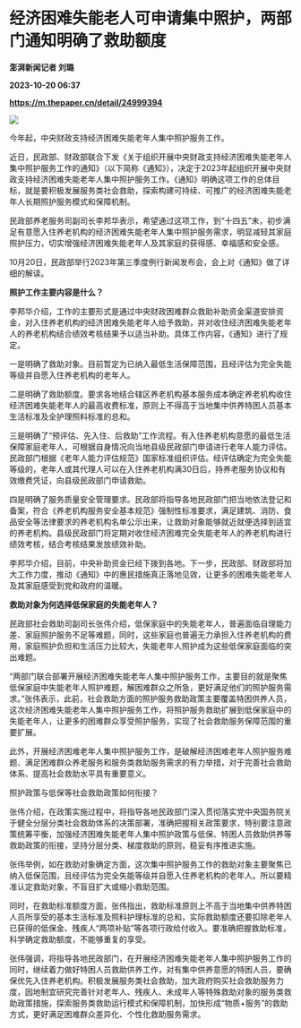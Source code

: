 # 经济困难失能老人可申请集中照护，两部门通知明确了救助额度
**澎湃新闻记者 刘璐**

**2023-10-20 06:37**

**https://m.thepaper.cn/detail/24999394**

![](https://imagecloud.thepaper.cn/thepaper/image/274/899/457.jpg)

今年起，中央财政支持经济困难失能老年人集中照护服务工作。

近日，民政部、财政部联合下发《关于组织开展中央财政支持经济困难失能老年人集中照护服务工作的通知》（以下简称《通知》），决定于2023年起组织开展中央财政支持经济困难失能老年人集中照护服务工作。《通知》明确这项工作的总体目标，就是要积极发展服务类社会救助，探索构建可持续、可推广的经济困难失能老年人长期照护服务模式和保障机制。

民政部养老服务司副司长李邦华表示，希望通过这项工作，到“十四五”末，初步满足有意愿入住养老机构的经济困难失能老年人集中照护服务需求，明显减轻其家庭照护压力，切实增强经济困难失能老年人及其家庭的获得感、幸福感和安全感。

10月20日，民政部举行2023年第三季度例行新闻发布会，会上对《通知》做了详细的解读。

**照护工作主要内容是什么？**

李邦华介绍，工作的主要形式是通过中央财政困难群众救助补助资金渠道安排资金，对入住养老机构的经济困难失能老年人给予救助，并对收住经济困难失能老年人的养老机构结合绩效考核结果予以适当补助。具体工作内容，《通知》进行了规定。

一是明确了救助对象。目前暂定为已纳入最低生活保障范围，且经评估为完全失能等级并自愿入住养老机构的老年人。

二是明确了救助额度。要求各地结合辖区养老机构基本服务成本确定养老机构收住经济困难失能老年人的最高收费标准，原则上不得高于当地集中供养特困人员基本生活标准及全护理照料标准的总和。

三是明确了“预评估、先入住、后救助”工作流程。有入住养老机构意愿的最低生活保障家庭老年人，可根据自身情况向当地县级民政部门申请进行老年人能力评估。民政部门根据《老年人能力评估规范》国家标准组织评估。经评估确定为完全失能等级的，老年人或其代理人可以在入住养老机构满30日后，持养老服务协议和有效缴费凭证，向县级民政部门申请救助。

四是明确了服务质量安全管理要求。民政部将指导各地民政部门把当地依法登记和备案，符合《养老机构服务安全基本规范》强制性标准要求，满足建筑、消防、食品安全等法律要求的养老机构名单公示出来，让救助对象能够就近就便选择到适宜的养老机构。县级民政部门将定期对收住经济困难完全失能老年人的养老机构进行绩效考核，结合考核结果发放绩效补助。

李邦华介绍，目前，中央补助资金已经下拨到各地。下一步，民政部、财政部将加大工作力度，推动《通知》中的惠民措施真正落地见效，让更多的困难失能老年人及其家庭感受到党和政府的温暖。

**救助对象为何选择低保家庭的失能老年人？**

民政部社会救助司副司长张伟介绍，低保家庭中的失能老年人，普遍面临自理能力差、家庭照护服务不足等难题，同时，这些家庭也普遍无力承担入住养老机构的费用，家庭照护负担和生活压力比较大，失能老年人照护成为这些低保家庭面临的突出难题。

“两部门联合部署开展经济困难失能老年人集中照护服务工作，主要目的就是聚焦低保家庭中失能老年人照护难题，解困难群众之所急，更好满足他们的照护服务需求。”张伟表示，此前，社会救助方面的照护服务救助政策主要覆盖特困供养人员，这次经济困难失能老年人集中照护服务工作，将照护服务救助扩展到低保家庭中的失能老年人，让更多的困难群众享受照护服务，实现了社会救助服务保障范围的重要扩展。

此外，开展经济困难老年人集中照护服务工作，是破解经济困难老年人照护服务难题、满足困难群众养老服务和服务类救助服务需求的有力举措，对于完善社会救助体系、提高社会救助水平具有重要意义。

照护政策与低保等社会救助政策如何衔接？

张伟介绍，在政策实施过程中，将指导各地民政部门深入贯彻落实党中央国务院关于健全分层分类社会救助体系的决策部署，准确把握相关政策要求，特别要注意政策统筹平衡，加强经济困难失能老年人集中照护政策与低保、特困人员救助供养等救助政策的衔接，坚持分层分类、梯度救助的原则，稳妥有序推进实施。

张伟举例，如在救助对象确定方面，这次集中照护服务工作的救助对象主要聚焦已纳入低保范围，且经评估为完全失能等级并自愿入住养老机构的老年人。所以要精准认定救助对象，不盲目扩大或缩小救助范围。

同时，在救助标准额度方面，张伟指出，救助标准原则上不高于当地集中供养特困人员所享受的基本生活标准及照料护理标准的总和，实际救助额度还要扣除老年人已获得的低保金、残疾人“两项补贴”等各项行政给付收入。要准确把握救助标准，科学确定救助额度，不能够重复的享受。

张伟强调，将指导各地民政部门，在开展经济困难失能老年人集中照护服务工作的同时，继续着力做好特困人员救助供养工作，对有集中供养意愿的特困人员，要确保优先入住养老机构。积极发展服务类社会救助，加大政府购买社会救助服务力度，因地制宜研究完善针对老年人、残疾人、未成年人等特殊救助对象的服务类救助政策措施，探索服务类救助运行模式和保障机制，加快形成“物质+服务”的救助方式，更好满足困难群众差异化、个性化救助服务需求。